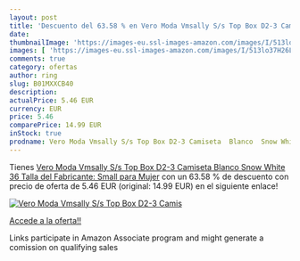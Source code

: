 ```yaml
---
layout: post
title: 'Descuento del 63.58 % en Vero Moda Vmsally S/s Top Box D2-3 Camis'
date: 
thumbnailImage: 'https://images-eu.ssl-images-amazon.com/images/I/513lo37H26L._SL200_.jpg'
images: [ 'https://images-eu.ssl-images-amazon.com/images/I/513lo37H26L._SL200_.jpg' ]
comments: true
category: ofertas
author: ring
slug: B01MXXCB40
description:
actualPrice: 5.46 EUR
currency: EUR
price: 5.46
comparePrice: 14.99 EUR
inStock: true
prodname: Vero Moda Vmsally S/s Top Box D2-3 Camiseta  Blanco  Snow White   36  Talla del Fabricante: Small  para Mujer
---
```


Tienes [Vero Moda Vmsally S/s Top Box D2-3 Camiseta  Blanco  Snow White   36  Talla del Fabricante: Small  para Mujer](https://www.amazon.es/dp/B01MXXCB40/?tag=tolees-21) con un 63.58 % de descuento con precio de oferta de 5.46 EUR (original: 14.99 EUR) en el siguiente enlace!

[![Vero Moda Vmsally S/s Top Box D2-3 Camis](https://images-eu.ssl-images-amazon.com/images/I/513lo37H26L._SL200_.jpg)](https://www.amazon.es/dp/B01MXXCB40/?tag=tolees-21)

[Accede a la oferta!!](https://www.amazon.es/dp/B01MXXCB40/?tag=tolees-21)

Links participate in Amazon Associate program and might generate a comission on qualifying sales


